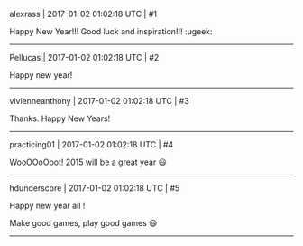 alexrass | 2017-01-02 01:02:18 UTC | #1

Happy New Year!!!
Good luck and inspiration!!!  :ugeek:

-------------------------

Pellucas | 2017-01-02 01:02:18 UTC | #2

Happy new year!

-------------------------

vivienneanthony | 2017-01-02 01:02:18 UTC | #3

Thanks. Happy New Years!

-------------------------

practicing01 | 2017-01-02 01:02:18 UTC | #4

WooOOoOoot! 2015 will be a great year :smiley:

-------------------------

hdunderscore | 2017-01-02 01:02:18 UTC | #5

Happy new year all !

Make good games, play good games :smiley:

-------------------------

